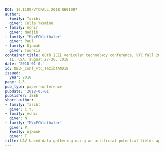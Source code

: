 ```yaml
---
DOI: 10.1109/VTCFALL.2018.8691007
author:
- family: Tazibt
  given: Celia Yasmine
- family: Achir
  given: Nadjib
- family: "M\xFChlethaler"
  given: Paul
- family: Djamah
  given: Tounsia
container_title: 88th IEEE vehicular technology conference, VTC fall 2018, chicago,
  IL, USA, august 27-30, 2018
date: '2018-01-01'
id: DBLP_conf_vtc_TazibtAMD18
issued:
  year: 2018
page: 1-5
pub_type: paper-conference
pubdate: '2018-01-01'
publisher: IEEE
short_author:
- family: Tazibt
  given: C.Y.
- family: Achir
  given: N.
- family: "M\xFChlethaler"
  given: P.
- family: Djamah
  given: T.
title: UAV-based data gathering using an artificial potential fields approach
---
```

